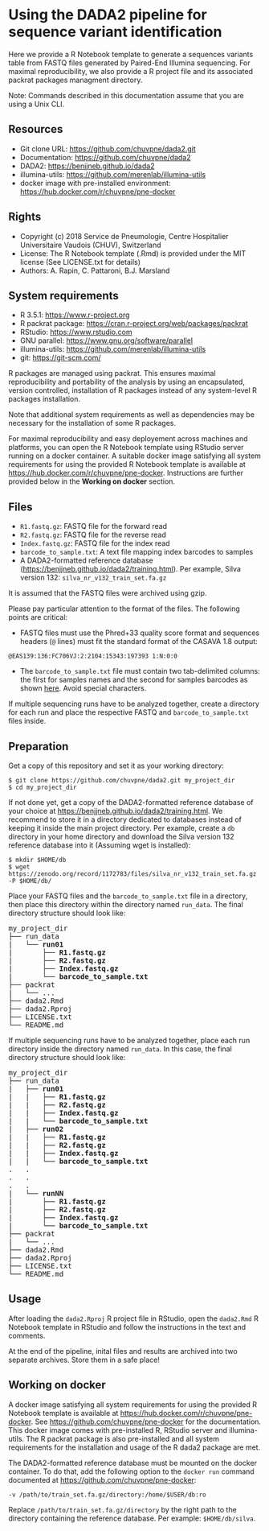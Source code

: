 Using the DADA2 pipeline for sequence variant identification
============================================================

Here we provide a R Notebook template to generate a sequences variants table from FASTQ files generated by Paired-End Illumina sequencing.
For maximal reproducibility, we also provide a R project file and its associated packrat packages managment directory.

Note: Commands described in this documentation assume that you are using a Unix CLI.

## Resources

* Git clone URL: https://github.com/chuvpne/dada2.git
* Documentation: https://github.com/chuvpne/dada2
* DADA2: https://benjjneb.github.io/dada2
* illumina-utils: https://github.com/merenlab/illumina-utils
* docker image with pre-installed environment: https://hub.docker.com/r/chuvpne/pne-docker

## Rights

* Copyright (c) 2018 Service de Pneumologie, Centre Hospitalier Universitaire Vaudois (CHUV), Switzerland
* License: The R Notebook template (.Rmd) is provided under the MIT license (See LICENSE.txt for details)
* Authors: A. Rapin, C. Pattaroni, B.J. Marsland

## System requirements

* R 3.5.1: https://www.r-project.org
* R packrat package: https://cran.r-project.org/web/packages/packrat
* RStudio: https://www.rstudio.com
* GNU parallel: https://www.gnu.org/software/parallel
* illumina-utils: https://github.com/merenlab/illumina-utils
* git: https://git-scm.com/

R packages are managed using packrat. This ensures maximal reproducibility and portability of the analysis by using an encapsulated, version controlled, installation of R packages instead of any system-level R packages installation.

Note that additional system requirements as well as dependencies may be necessary for the installation of some R packages.

For maximal reproducibility and easy deployement across machines and platforms, you can open the R Notebook template using RStudio server running on a docker container. A suitable docker image satisfying all system requirements for using the provided R Notebook template is available at https://hub.docker.com/r/chuvpne/pne-docker. Instructions are further provided below in the <b>Working on docker</b> section.

## Files

* `R1.fastq.gz`: FASTQ file for the forward read
* `R2.fastq.gz`: FASTQ file for the reverse read
* `Index.fastq.gz`: FASTQ file for the index read
* `barcode_to_sample.txt`: A text file mapping index barcodes to samples
* A DADA2-formatted reference database (https://benjjneb.github.io/dada2/training.html). Per example, Silva version 132: `silva_nr_v132_train_set.fa.gz`

It is assumed that the FASTQ files were archived using gzip.

Please pay particular attention to the format of the files. The following points are critical:

* FASTQ files must use the Phred+33 quality score format and sequences headers (`@` lines) must fit the standard format of the CASAVA 1.8 output:

```
@EAS139:136:FC706VJ:2:2104:15343:197393 1:N:0:0
```

* The `barcode_to_sample.txt` file must contain two tab-delimited columns: the first for samples names and the second for samples barcodes as shown <a href="https://github.com/merenlab/illumina-utils/blob/master/examples/demultiplexing/barcode_to_sample.txt" target="_blank">here</a>. Avoid special characters.

If multiple sequencing runs have to be analyzed together, create a directory for each run and place the respective FASTQ and `barcode_to_sample.txt` files inside.

## Preparation

Get a copy of this repository and set it as your working directory:
```
$ git clone https://github.com/chuvpne/dada2.git my_project_dir
$ cd my_project_dir
```


If not done yet, get a copy of the DADA2-formatted reference database of your choice at https://benjjneb.github.io/dada2/training.html. We recommend to store it in a directory dedicated to databases instead of keeping it inside the main project directory.
Per example, create a `db` directory in your home directory and download the Silva version 132 reference database into it (Assuming wget is installed):
```
$ mkdir $HOME/db
$ wget https://zenodo.org/record/1172783/files/silva_nr_v132_train_set.fa.gz -P $HOME/db/
```


Place your FASTQ files and the `barcode_to_sample.txt` file in a directory, then place this directory within the directory named `run_data`.
The final directory structure should look like:
<pre>
my_project_dir
├── run_data
|   └── <b>run01</b>
|       ├── <b>R1.fastq.gz</b>
|       ├── <b>R2.fastq.gz</b>
|       ├── <b>Index.fastq.gz</b>
|       └── <b>barcode_to_sample.txt</b>
├── packrat
|   └── ...
├── dada2.Rmd
├── dada2.Rproj
├── LICENSE.txt
└── README.md
</pre>

If multiple sequencing runs have to be analyzed together, place each run directory inside the directory named `run_data`.
In this case, the final directory structure should look like:
<pre>
my_project_dir
├── run_data
|   ├── <b>run01</b>
|   |   ├── <b>R1.fastq.gz</b>
|   |   ├── <b>R2.fastq.gz</b>
|   |   ├── <b>Index.fastq.gz</b>
|   |   └── <b>barcode_to_sample.txt</b>
|   ├── <b>run02</b>
|   |   ├── <b>R1.fastq.gz</b>
|   |   ├── <b>R2.fastq.gz</b>
|   |   ├── <b>Index.fastq.gz</b>
|   |   └── <b>barcode_to_sample.txt</b>
.   .
.   .
.   .
|   └── <b>runNN</b>
|       ├── <b>R1.fastq.gz</b>
|       ├── <b>R2.fastq.gz</b>
|       ├── <b>Index.fastq.gz</b>
|       └── <b>barcode_to_sample.txt</b>
├── packrat
|   └── ...
├── dada2.Rmd
├── dada2.Rproj
├── LICENSE.txt
└── README.md
</pre>

## Usage

After loading the `dada2.Rproj` R project file in RStudio, open the `dada2.Rmd` R Notebook template in RStudio and follow the instructions in the text and comments.

At the end of the pipeline, inital files and results are archived into two separate archives. Store them in a safe place!

## Working on docker

A docker image satisfying all system requirements for using the provided R Notebook template is available at https://hub.docker.com/r/chuvpne/pne-docker.
See https://github.com/chuvpne/pne-docker for the documentation.
This docker image comes with pre-installed R, RStudio server and illumina-utils. The R packrat package is also pre-installed and all system requirements for the installation and usage of the R dada2 package are met.

The DADA2-formatted reference database must be mounted on the docker container.
To do that, add the following option to the `docker run` command documented at https://github.com/chuvpne/pne-docker:

`-v /path/to/train_set.fa.gz/directory:/home/$USER/db:ro`

Replace `/path/to/train_set.fa.gz/directory` by the right path to the directory containing the reference database. Per example: `$HOME/db/silva`.

